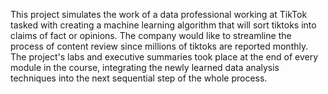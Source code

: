 This project simulates the work of a data professional working at TikTok tasked with creating a machine learning algorithm that will sort tiktoks into claims of fact or opinions. 
The company would like to streamline the process of content review since millions of tiktoks are reported monthly.
The project's labs and executive summaries took place at the end of every module in the course, integrating the newly learned data analysis techniques into the next sequential step of the whole process.
